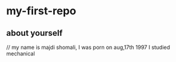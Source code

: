 # my-first-repo
## about yourself
// my name is majdi shomali, I was porn on aug,17th 1997 I studied mechanical
